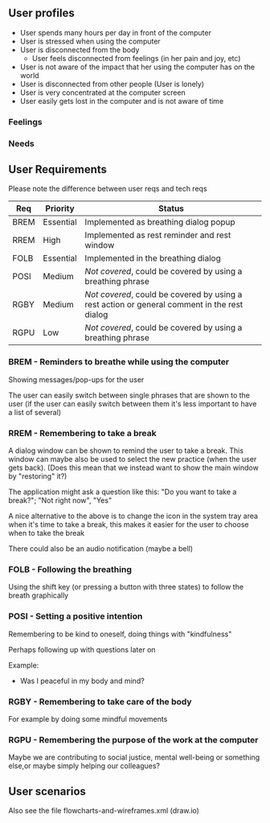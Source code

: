 


## User profiles

* User spends many hours per day in front of the computer
* User is stressed when using the computer
* User is disconnected from the body
  * User feels disconnected from feelings (in her pain and joy, etc)
* User is not aware of the impact that her using the computer has on the world
* User is disconnected from other people (User is lonely)
* User is very concentrated at the computer screen
* User easily gets lost in the computer and is not aware of time

### Feelings

### Needs


## User Requirements

Please note the difference between user reqs and tech reqs

Req | Priority | Status
---|---|---
BREM | Essential | Implemented as breathing dialog popup |
RREM | High | Implemented as rest reminder and rest window |
FOLB | Essential | Implemented in the breathing dialog |
POSI | Medium | *Not covered*, could be covered by using a breathing phrase |
RGBY | Medium | *Not covered*, could be covered by using a rest action or general comment in the rest dialog |
RGPU | Low | *Not covered*, could be covered by using a breathing phrase |



### BREM - Reminders to breathe while using the computer

Showing messages/pop-ups for the user

The user can easily switch between single phrases that are shown to the user
(if the user can easily switch between them it's less important to have a list of several)

### RREM - Remembering to take a break

A dialog window can be shown to remind the user to take a break.
This window can maybe also be used to select the new practice (when the user gets back).
(Does this mean that we instead want to show the main window by "restoring" it?)

The application might ask a question like this: "Do you want to take a break?"; "Not right now", "Yes"

A nice alternative to the above is to change the icon in the system tray area when it's time to
take a break, this makes it easier for the user to choose when to take the break

There could also be an audio notification (maybe a bell)

### FOLB - Following the breathing

Using the shift key (or pressing a button with three states) to follow the breath graphically

### POSI - Setting a positive intention

Remembering to be kind to oneself, doing things with "kindfulness"

Perhaps following up with questions later on

Example:
* Was I peaceful in my body and mind?

### RGBY - Remembering to take care of the body

For example by doing some mindful movements

### RGPU - Remembering the purpose of the work at the computer

Maybe we are contributing to social justice, mental well-being or something else,or maybe
simply helping our colleagues?


## User scenarios

Also see the file flowcharts-and-wireframes.xml (draw.io)


